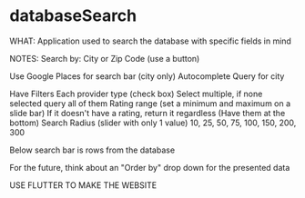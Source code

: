 # databaseSearch

WHAT:
Application used to search the database with specific fields in mind

NOTES:
  Search by: City or Zip Code (use a button)

  Use Google Places for search bar (city only)
    Autocomplete
    Query for city

  Have Filters
    Each provider type (check box)
      Select multiple, if none selected query all of them
    Rating range (set a minimum and maximum on a slide bar)
      If it doesn't have a rating, return it regardless (Have them at the bottom)
    Search Radius (slider with only 1 value)
      10, 25, 50, 75, 100, 150, 200, 300

  Below search bar is rows from the database

  For the future, think about an "Order by" drop down for the presented data


  USE FLUTTER TO MAKE THE WEBSITE
